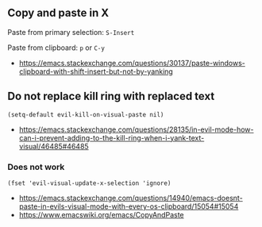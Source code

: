 ## Copy and paste in X

Paste from primary selection: `S-Insert`

Paste from clipboard: `p` or `C-y`

- https://emacs.stackexchange.com/questions/30137/paste-windows-clipboard-with-shift-insert-but-not-by-yanking

## Do not replace kill ring with replaced text

`(setq-default evil-kill-on-visual-paste nil)`

- https://emacs.stackexchange.com/questions/28135/in-evil-mode-how-can-i-prevent-adding-to-the-kill-ring-when-i-yank-text-visual/46485#46485

### Does not work

`(fset 'evil-visual-update-x-selection 'ignore)`

- https://emacs.stackexchange.com/questions/14940/emacs-doesnt-paste-in-evils-visual-mode-with-every-os-clipboard/15054#15054
- https://www.emacswiki.org/emacs/CopyAndPaste
